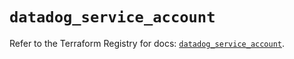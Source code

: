 # `datadog_service_account`

Refer to the Terraform Registry for docs: [`datadog_service_account`](https://registry.terraform.io/providers/datadog/datadog/3.70.0/docs/resources/service_account).
